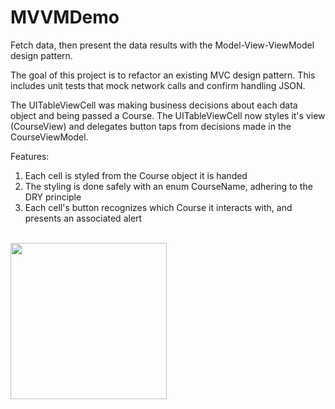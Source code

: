 # MVVMDemo

Fetch data, then present the data results with the Model-View-ViewModel design pattern.

The goal of this project is to refactor an existing MVC design pattern. This includes unit tests that mock network calls and confirm handling JSON.

The UITableViewCell was making business decisions about each data object and being passed a Course. 
The UITableViewCell now styles it's view (CourseView) and delegates button taps from decisions made in the CourseViewModel.

Features:

1. Each cell is styled from the Course object it is handed
2. The styling is done safely with an enum CourseName, adhering to the DRY principle
3. Each cell's button recognizes which Course it interacts with, and presents an associated alert

<br>
<img src="https://user-images.githubusercontent.com/14178930/108271533-cd7a3900-7125-11eb-8571-526843b5f744.png" width="250">
